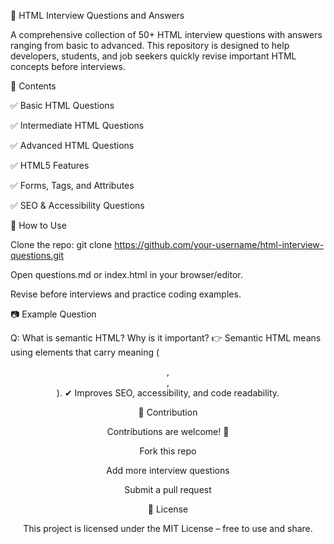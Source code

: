 📘 HTML Interview Questions and Answers

A comprehensive collection of 50+ HTML interview questions with answers ranging from basic to advanced.
This repository is designed to help developers, students, and job seekers quickly revise important HTML concepts before interviews.

📑 Contents

✅ Basic HTML Questions

✅ Intermediate HTML Questions

✅ Advanced HTML Questions

✅ HTML5 Features

✅ Forms, Tags, and Attributes

✅ SEO & Accessibility Questions

🚀 How to Use

Clone the repo:
git clone https://github.com/your-username/html-interview-questions.git

Open questions.md or index.html in your browser/editor.

Revise before interviews and practice coding examples.

📷 Example Question

Q: What is semantic HTML? Why is it important?
👉 Semantic HTML means using elements that carry meaning (<header>, <footer>, <article>).
✔ Improves SEO, accessibility, and code readability.

🤝 Contribution

Contributions are welcome! 🚀

Fork this repo

Add more interview questions

Submit a pull request


📌 License

This project is licensed under the MIT License – free to use and share.
